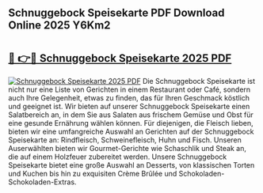 ## Schnuggebock Speisekarte PDF Download Online 2025 Y6Km2

# <h2><a href="http://gcc53k.nevu.top/?p=Schnuggebock+Speisekarte">🔗 👉🔴 Schnuggebock Speisekarte 2025 PDF</a></h2>

[![Schnuggebock Speisekarte 2025 PDF](https://i.imgur.com/dBaPXMq.png)](http://gcc53k.nevu.top/?p=Schnuggebock+Speisekarte)
Die Schnuggebock Speisekarte ist nicht nur eine Liste von Gerichten in einem Restaurant oder Café, sondern auch Ihre Gelegenheit, etwas zu finden, das für Ihren Geschmack köstlich und geeignet ist. Wir bieten auf unserer Schnuggebock Speisekarte einen Salatbereich an, in dem Sie aus Salaten aus frischem Gemüse und Obst für eine gesunde Ernährung wählen können. Für diejenigen, die Fleisch lieben, bieten wir eine umfangreiche Auswahl an Gerichten auf der Schnuggebock Speisekarte an: Rindfleisch, Schweinefleisch, Huhn und Fisch. Unseren Auserwählten bieten wir Gourmet-Gerichte wie Schaschlik und Steak an, die auf einem Holzfeuer zubereitet werden. Unsere Schnuggebock Speisekarte bietet eine große Auswahl an Desserts, von klassischen Torten und Kuchen bis hin zu exquisiten Crème Brûlée und Schokoladen-Schokoladen-Extras.
